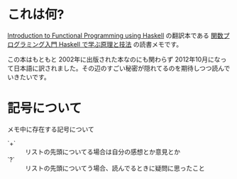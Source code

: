 # これは何?

[Introduction to Functional Programming using Haskell](http://www.amazon.co.jp/gp/product/0134843460/ref=as_li_ss_tl?ie=UTF8&camp=247&creative=7399&creativeASIN=0134843460&linkCode=as2&tag=eiel-22) の翻訳本である [関数プログラミング入門 Haskell で学ぶ原理と技法](http://www.amazon.co.jp/gp/product/427406896X/ref=as_li_ss_tl?ie=UTF8&camp=247&creative=7399&creativeASIN=427406896X&linkCode=as2&tag=eiel-22) の読書メモです。

この本はもともと 2002年に出版された本なのにも関わらず 2012年10月になって日本語に訳されました。その辺のすごい秘密が隠れてるのを期待しつつ読んでいきたいです。

# 記号について

メモ中に存在する記号について
<dl>
  <dt>`+`</dt>
  <dd>リストの先頭についてる場合は自分の感想とか意見とか</dd>
  <dt>`?`</dt>
  <dd>リストの先頭についてう場合、読んでるときに疑問に思ったこと</dd>
</dl>
